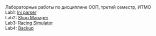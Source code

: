 Лабораторные работы по дисциплине ООП, третий семестр, ИТМО <br>
Lab1:  [Ini parser](https://github.com/fedos3d/oop_lab2/blob/main/tasks/OOP_Lab_1_.ini_parser.pdf) <br>
Lab2:  [Shop Manager](https://github.com/fedos3d/oop_lab2/blob/main/tasks/OOP_Lab_2_Shop.pdf) <br>
Lab3:  [Racing Simulator](https://github.com/fedos3d/oop_labs/blob/main/tasks/OOP_Lab_3_Racing_sumulator.pdf) <br>
Lab4:  [Backup](https://github.com/fedos3d/oop_labs/blob/main/tasks/OOP_Lab_4_Backups.pdf)
